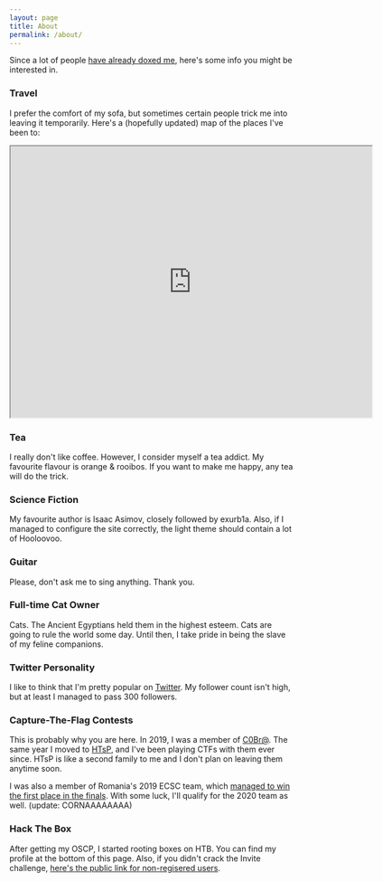 ```yaml
---
layout: page
title: About
permalink: /about/
---
```


Since a lot of people [have already doxed me](https://ctftime.org/task/10045), here's some info you might be interested in.

### Travel
I prefer the comfort of my sofa, but sometimes certain people trick me into leaving it temporarily. Here's a (hopefully updated) map of the places I've been to:

<iframe src="https://www.google.com/maps/d/u/0/embed?mid=1xLi8WOekCvSJco7Ek1b_hVyaRtYfhjGI" width="640" height="480"></iframe>

### Tea

I really don't like coffee. However, I consider myself a tea addict. My favourite flavour is orange & rooibos. If you want to make me happy, any tea will do the trick.

### Science Fiction

My favourite author is Isaac Asimov, closely followed by exurb1a. Also, if I managed to configure the site correctly, the light theme should contain a lot of Hooloovoo.

### Guitar

Please, don't ask me to sing anything. Thank you.

### Full-time Cat Owner

Cats. The Ancient Egyptians held them in the highest esteem. Cats are going to rule the world some day. Until then, I take pride in being the slave of my feline companions.

### Twitter Personality

I like to think that I'm pretty popular on [Twitter](https://twitter.com/yakuh1t0). My follower count isn't high, but at least I managed to pass 300 followers.

### Capture-The-Flag Contests

This is probably why you are here. In 2019, I was a member of [C0Br@](https://ctftime.org/team/70205). The same year I moved to [HTsP](https://ctftime.org/team/58218), and I've been playing CTFs with them ever since. HTsP is like a second family to me and I don't plan on leaving them anytime soon.

I was also a member of Romania's 2019 ECSC team, which [managed to win the first place in the finals](https://ecsc.eu/archive). With some luck, I'll qualify for the 2020 team as well. (update: CORNAAAAAAAA)

### Hack The Box

After getting my OSCP, I started rooting boxes on HTB. You can find my profile at the bottom of this page.
Also, if you didn't crack the Invite challenge, [here's the public link for non-regisered users](https://www.hackthebox.eu/profile/180953).

